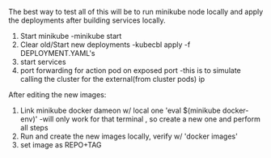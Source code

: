 The best way to test all of this will be to run minikube node locally and apply the deployments after building services locally.

1. Start minikube
   -minikube start
2. Clear old/Start new deployments
   -kubecbl apply -f DEPLOYMENT.YAML's
3. start services
4. port forwarding for action pod on exposed port
   -this is to simulate calling the cluster for the external(from cluster pods) ip

After editing the new images:

1. Link minikube docker dameon w/ local one 'eval \$(minikube docker-env)'
   -will only work for that terminal , so create a new one and perform all steps
2. Run and create the new images locally, verify w/ 'docker images'
3. set image as REPO+TAG
